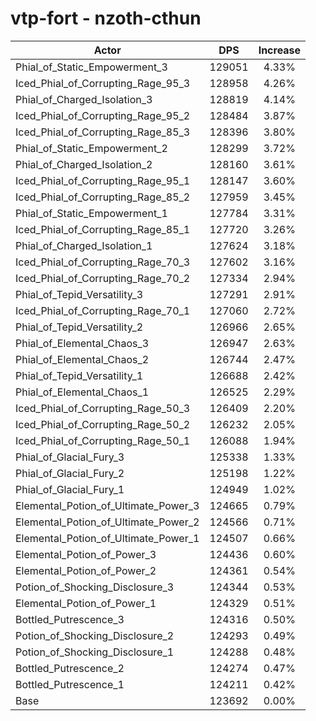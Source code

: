 # vtp-fort - nzoth-cthun
| Actor | DPS | Increase |
|---|:---:|:---:|
|Phial_of_Static_Empowerment_3|129051|4.33%|
|Iced_Phial_of_Corrupting_Rage_95_3|128958|4.26%|
|Phial_of_Charged_Isolation_3|128819|4.14%|
|Iced_Phial_of_Corrupting_Rage_95_2|128484|3.87%|
|Iced_Phial_of_Corrupting_Rage_85_3|128396|3.80%|
|Phial_of_Static_Empowerment_2|128299|3.72%|
|Phial_of_Charged_Isolation_2|128160|3.61%|
|Iced_Phial_of_Corrupting_Rage_95_1|128147|3.60%|
|Iced_Phial_of_Corrupting_Rage_85_2|127959|3.45%|
|Phial_of_Static_Empowerment_1|127784|3.31%|
|Iced_Phial_of_Corrupting_Rage_85_1|127720|3.26%|
|Phial_of_Charged_Isolation_1|127624|3.18%|
|Iced_Phial_of_Corrupting_Rage_70_3|127602|3.16%|
|Iced_Phial_of_Corrupting_Rage_70_2|127334|2.94%|
|Phial_of_Tepid_Versatility_3|127291|2.91%|
|Iced_Phial_of_Corrupting_Rage_70_1|127060|2.72%|
|Phial_of_Tepid_Versatility_2|126966|2.65%|
|Phial_of_Elemental_Chaos_3|126947|2.63%|
|Phial_of_Elemental_Chaos_2|126744|2.47%|
|Phial_of_Tepid_Versatility_1|126688|2.42%|
|Phial_of_Elemental_Chaos_1|126525|2.29%|
|Iced_Phial_of_Corrupting_Rage_50_3|126409|2.20%|
|Iced_Phial_of_Corrupting_Rage_50_2|126232|2.05%|
|Iced_Phial_of_Corrupting_Rage_50_1|126088|1.94%|
|Phial_of_Glacial_Fury_3|125338|1.33%|
|Phial_of_Glacial_Fury_2|125198|1.22%|
|Phial_of_Glacial_Fury_1|124949|1.02%|
|Elemental_Potion_of_Ultimate_Power_3|124665|0.79%|
|Elemental_Potion_of_Ultimate_Power_2|124566|0.71%|
|Elemental_Potion_of_Ultimate_Power_1|124507|0.66%|
|Elemental_Potion_of_Power_3|124436|0.60%|
|Elemental_Potion_of_Power_2|124361|0.54%|
|Potion_of_Shocking_Disclosure_3|124344|0.53%|
|Elemental_Potion_of_Power_1|124329|0.51%|
|Bottled_Putrescence_3|124316|0.50%|
|Potion_of_Shocking_Disclosure_2|124293|0.49%|
|Potion_of_Shocking_Disclosure_1|124288|0.48%|
|Bottled_Putrescence_2|124274|0.47%|
|Bottled_Putrescence_1|124211|0.42%|
|Base|123692|0.00%|

